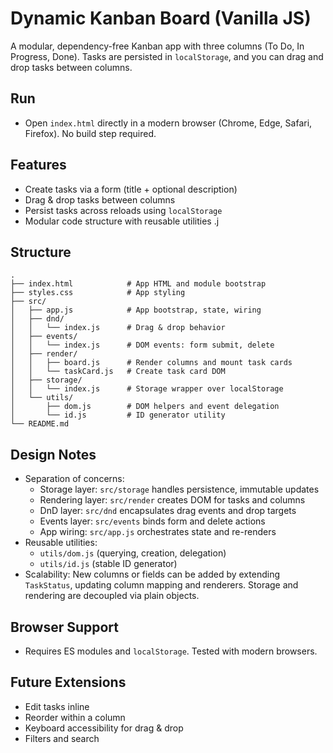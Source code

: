 # Dynamic Kanban Board (Vanilla JS)

A modular, dependency-free Kanban app with three columns (To Do, In Progress, Done). Tasks are persisted in `localStorage`, and you can drag and drop tasks between columns.

## Run

- Open `index.html` directly in a modern browser (Chrome, Edge, Safari, Firefox). No build step required.

## Features

- Create tasks via a form (title + optional description)
- Drag & drop tasks between columns
- Persist tasks across reloads using `localStorage`
- Modular code structure with reusable utilities
.j
## Structure

```
.
├── index.html            # App HTML and module bootstrap
├── styles.css            # App styling
├── src/
│   ├── app.js            # App bootstrap, state, wiring
│   ├── dnd/
│   │   └── index.js      # Drag & drop behavior
│   ├── events/
│   │   └── index.js      # DOM events: form submit, delete
│   ├── render/
│   │   ├── board.js      # Render columns and mount task cards
│   │   └── taskCard.js   # Create task card DOM
│   ├── storage/
│   │   └── index.js      # Storage wrapper over localStorage
│   └── utils/
│       ├── dom.js        # DOM helpers and event delegation
│       └── id.js         # ID generator utility
└── README.md
```

## Design Notes

- Separation of concerns:
  - Storage layer: `src/storage` handles persistence, immutable updates
  - Rendering layer: `src/render` creates DOM for tasks and columns
  - DnD layer: `src/dnd` encapsulates drag events and drop targets
  - Events layer: `src/events` binds form and delete actions
  - App wiring: `src/app.js` orchestrates state and re-renders
- Reusable utilities:
  - `utils/dom.js` (querying, creation, delegation)
  - `utils/id.js` (stable ID generator)
- Scalability: New columns or fields can be added by extending `TaskStatus`, updating column mapping and renderers. Storage and rendering are decoupled via plain objects.

## Browser Support

- Requires ES modules and `localStorage`. Tested with modern browsers.

## Future Extensions

- Edit tasks inline
- Reorder within a column
- Keyboard accessibility for drag & drop
- Filters and search
